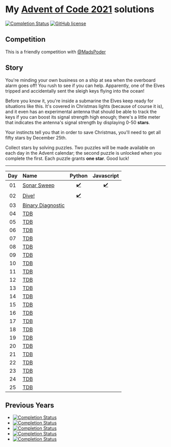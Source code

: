 # My [Advent of Code 2021](http://adventofcode.com/2021) solutions
[![Completion Status](https://img.shields.io/endpoint?url=https://raw.githubusercontent.com/CGraabaek/AdventOfCode-2021/master/badges/completion.json)](https://github.com/mariotacke/advent-of-code-2021)
[![GitHub license](https://img.shields.io/badge/license-MIT-blue.svg)](https://raw.githubusercontent.com/CGraabaek/AdventOfCode-2021/master/LICENSE)

## Competition
This is a friendly competition with  [@MadsPoder](https://github.com/MadsPoder)

## Story
You're minding your own business on a ship at sea when the overboard alarm goes off! You rush to see if you can help. Apparently, one of the Elves tripped and accidentally sent the sleigh keys flying into the ocean!

Before you know it, you're inside a submarine the Elves keep ready for situations like this. It's covered in Christmas lights (because of course it is), and it even has an experimental antenna that should be able to track the keys if you can boost its signal strength high enough; there's a little meter that indicates the antenna's signal strength by displaying 0-50 **stars**.

Your instincts tell you that in order to save Christmas, you'll need to get all fifty stars by December 25th.

Collect stars by solving puzzles. Two puzzles will be made available on each day in the Advent calendar; the second puzzle is unlocked when you complete the first. Each puzzle grants **one star**. Good luck!

---

| Day     | Name                                                    | Python                         | Javascript                     | 
|:-------:|:--------------------------------------------------------|:------------------------------:|:------------------------------:|
| 01      | [Sonar Sweep][day01]                                    | [:heavy_check_mark:][py01]     | [:heavy_check_mark:][js01]     |                              
| 02      | [Dive!][day02]                                          | [:heavy_check_mark:][py02]     | [][js02]     |                              
| 03      | [Binary Diagnostic][day03]                              | [][py03]     | [][js03]     |                              
| 04      | [TDB][day04]                                            | [][py04]     | [][js04]     |                              
| 05      | [TDB][day05]                                            | [][py05]     | [][js05]     |                              
| 06      | [TDB][day06]                                            | [][py06]     | [][js06]     |                              
| 07      | [TDB][day07]                                            | [][py07]     | [][js07]     |                              
| 08      | [TDB][day08]                                            | [][py08]     | [][js08]     |                              
| 09      | [TDB][day09]                                            | [][py09]     | [][js09]     |                              
| 10      | [TDB][day10]                                            | [][py10]     | [][js10]     |                              
| 11      | [TDB][day11]                                            | [][py11]     | [][js11]     |                              
| 12      | [TDB][day12]                                            | [][py12]     | [][js12]     |                              
| 13      | [TDB][day13]                                            | [][py13]     | [][js13]     |                              
| 14      | [TDB][day14]                                            | [][py14]     | [][js14]     |                              
| 15      | [TDB][day15]                                            | [][py15]     | [][js15]     |                              
| 16      | [TDB][day16]                                            | [][py16]     | [][js16]     |                              
| 17      | [TDB][day17]                                            | [][py17]     | [][js17]     |                              
| 18      | [TDB][day18]                                            | [][py18]     | [][js17]     |                              
| 19      | [TDB][day19]                                            | [][py19]     | [][js19]     |                              
| 20      | [TDB][day20]                                            | [][py20]     | [][js20]     |                              
| 21      | [TDB][day21]                                            | [][py21]     | [][js21]     |                              
| 22      | [TDB][day22]                                            | [][py22]     | [][js22]     |                              
| 23      | [TDB][day23]                                            | [][py23]     | [][js23]     |                              
| 24      | [TDB][day24]                                            | [][py24]     | [][js24]     |                              
| 25      | [TDB][day25]                                            | [][py25]     | [][js25]     |                              


[day01]: https://adventofcode.com/2021/day/1
[day02]: https://adventofcode.com/2021/day/2
[day03]: https://adventofcode.com/2021/day/3
[day04]: https://adventofcode.com/2021/day/4
[day05]: https://adventofcode.com/2021/day/5
[day06]: https://adventofcode.com/2021/day/6
[day07]: https://adventofcode.com/2021/day/7
[day08]: https://adventofcode.com/2021/day/8
[day09]: https://adventofcode.com/2021/day/9
[day10]: https://adventofcode.com/2021/day/10
[day11]: https://adventofcode.com/2021/day/11
[day12]: https://adventofcode.com/2021/day/12
[day13]: https://adventofcode.com/2021/day/13
[day14]: https://adventofcode.com/2021/day/14
[day15]: https://adventofcode.com/2021/day/15
[day16]: https://adventofcode.com/2021/day/16
[day17]: https://adventofcode.com/2021/day/17
[day18]: https://adventofcode.com/2021/day/18
[day19]: https://adventofcode.com/2021/day/19
[day20]: https://adventofcode.com/2021/day/20
[day21]: https://adventofcode.com/2021/day/21
[day22]: https://adventofcode.com/2021/day/22
[day23]: https://adventofcode.com/2021/day/23
[day24]: https://adventofcode.com/2021/day/24
[day25]: https://adventofcode.com/2021/day/25


[py01]: ./Python/Day_1/day_1.py
[py02]: ./Python/Day_2/day_2.py
[py03]: ./Python/Day_3/day_3.py
[py04]: ./Python/Day_4/day_4.py
[py05]: ./Python/Day_5/day_5.py
[py06]: ./Python/Day_6/day_6.py
[py07]: ./Python/Day_7/day_7.py
[py08]: ./Python/Day_8/day_8.py
[py09]: ./Python/Day_9/day_9.py
[py10]: ./Python/Day_10/day_10.py
[py11]: ./Python/Day_11/day_11.py
[py12]: ./Python/Day_12/day_12.py
[py13]: ./Python/Day_13/day_13.py
[py14]: ./Python/Day_14/day_14.py
[py15]: ./Python/Day_15/day_15.py
[py16]: ./Python/Day_16/day_16.py
[py17]: ./Python/Day_17/day_17.py
[py18]: ./Python/Day_18/day_18.py
[py19]: ./Python/Day_19/day_19.py
[py20]: ./Python/Day_20/day_20.py
[py21]: ./Python/Day_21/day_21.py
[py22]: ./Python/Day_22/day_22.py
[py23]: ./Python/Day_23/day_23.py
[py24]: ./Python/Day_24/day_24.py
[py25]: ./Python/Day_25/day_25.py

[js01]: ./Javascript/Day_1/day_1.js
[js02]: ./Javascript/Day_2/day_2.js
[js03]: ./Javascript/Day_3/day_3.js
[js04]: ./Javascript/Day_4/day_4.js
[js05]: ./Javascript/Day_5/day_5.js
[js06]: ./Javascript/Day_6/day_6.js
[js07]: ./Javascript/Day_7/day_7.js
[js08]: ./Javascript/Day_8/day_8.js
[js09]: ./Javascript/Day_9/day_9.js
[js10]: ./Javascript/Day_10/day_10.js
[js11]: ./Javascript/Day_11/day_11.js
[js12]: ./Javascript/Day_12/day_12.js
[js13]: ./Javascript/Day_13/day_13.js
[js14]: ./Javascript/Day_14/day_14.js
[js15]: ./Javascript/Day_15/day_15.js
[js16]: ./Javascript/Day_16/day_16.js
[js17]: ./Javascript/Day_17/day_17.js
[js18]: ./Javascript/Day_18/day_18.js
[js19]: ./Javascript/Day_19/day_19.js
[js20]: ./Javascript/Day_20/day_20.js
[js21]: ./Javascript/Day_21/day_21.js
[js22]: ./Javascript/Day_22/day_22.js
[js23]: ./Javascript/Day_23/day_23.js
[js24]: ./Javascript/Day_24/day_24.js
[js25]: ./Javascript/Day_25/day_25.js



## Previous Years
- [![Completion Status](https://img.shields.io/endpoint?url=https://raw.githubusercontent.com/CGraabaek/AdventOfCode-2015/master/badges/completion.json&label=2015)](https://github.com/CGraabaek/AdventOfCode-2015)
- [![Completion Status](https://img.shields.io/endpoint?url=https://raw.githubusercontent.com/CGraabaek/AdventOfCode-2017/master/badges/completion.json&label=2017)](https://github.com/CGraabaek/AdventOfCode-2017)
- [![Completion Status](https://img.shields.io/endpoint?url=https://raw.githubusercontent.com/CGraabaek/AdventOfCode-2018/master/badges/completion.json&label=2018)](https://github.com/CGraabaek/AdventOfCode-2018)
- [![Completion Status](https://img.shields.io/endpoint?url=https://raw.githubusercontent.com/CGraabaek/AdventOfCode-2019/master/badges/completion.json&label=2019)](https://github.com/CGraabaek/AdventOfCode-2019)
- [![Completion Status](https://img.shields.io/endpoint?url=https://raw.githubusercontent.com/CGraabaek/AdventOfCode-2020/master/badges/completion.json&label=2020)](https://github.com/CGraabaek/AdventOfCode-2020)